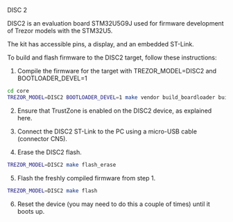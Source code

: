 DISC 2

DISC2 is an evaluation board STM32U5G9J used for firmware development of Trezor models with the STM32U5.

The kit has accessible pins, a display, and an embedded ST-Link.

To build and flash firmware to the DISC2 target, follow these instructions:

1. Compile the firmware for the target with TREZOR_MODEL=DISC2 and BOOTLOADER_DEVEL=1

```sh
cd core
TREZOR_MODEL=DISC2 BOOTLOADER_DEVEL=1 make vendor build_boardloader build_bootloader build_firmware
```

2. Ensure that TrustZone is enabled on the DISC2 device, as explained here.

3. Connect the DISC2 ST-Link to the PC using a micro-USB cable (connector CN5).

4. Erase the DISC2 flash.
```sh
TREZOR_MODEL=DISC2 make flash_erase
```
5. Flash the freshly compiled firmware from step 1.

```sh
TREZOR_MODEL=DISC2 make flash
````
6. Reset the device (you may need to do this a couple of times) until it boots up.

